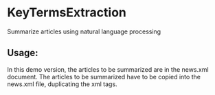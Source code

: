 # KeyTermsExtraction
Summarize articles using natural language processing

## Usage:
In this demo version, the articles to be summarized are in the news.xml document. 
The articles to be summarized have to be copied into the news.xml file, duplicating the xml tags.
